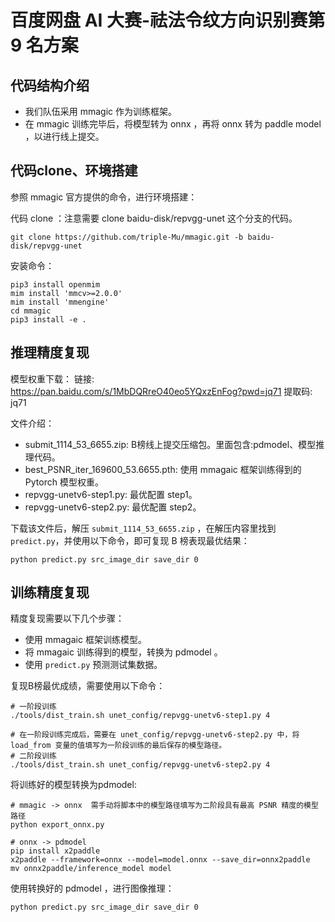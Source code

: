# 百度网盘 AI 大赛-祛法令纹方向识别赛第 9 名方案


## 代码结构介绍
* 我们队伍采用 mmagic 作为训练框架。
* 在 mmagic 训练完毕后，将模型转为 onnx ，再将 onnx 转为 paddle model ，以进行线上提交。


## 代码clone、环境搭建
参照 mmagic 官方提供的命令，进行环境搭建：

代码 clone ：注意需要 clone baidu-disk/repvgg-unet 这个分支的代码。
```
git clone https://github.com/triple-Mu/mmagic.git -b baidu-disk/repvgg-unet
```

安装命令：
```
pip3 install openmim
mim install 'mmcv>=2.0.0'
mim install 'mmengine'
cd mmagic
pip3 install -e .
```


## 推理精度复现
模型权重下载：
链接: https://pan.baidu.com/s/1MbDQRreO40eo5YQxzEnFog?pwd=jq71 提取码: jq71 

文件介绍：
* submit_1114_53_6655.zip: B榜线上提交压缩包。里面包含:pdmodel、模型推理代码。
* best_PSNR_iter_169600_53.6655.pth: 使用 mmagaic 框架训练得到的 Pytorch 模型权重。
* repvgg-unetv6-step1.py: 最优配置 step1。
* repvgg-unetv6-step2.py: 最优配置 step2。


下载该文件后，解压 `submit_1114_53_6655.zip` ，在解压内容里找到 `predict.py`，并使用以下命令，即可复现 B 榜表现最优结果：
```
python predict.py src_image_dir save_dir 0
```

## 训练精度复现

精度复现需要以下几个步骤：
* 使用 mmagaic 框架训练模型。
* 将 mmagaic 训练得到的模型，转换为 pdmodel 。
* 使用 `predict.py` 预测测试集数据。

复现B榜最优成绩，需要使用以下命令：
```shell
# 一阶段训练
./tools/dist_train.sh unet_config/repvgg-unetv6-step1.py 4

# 在一阶段训练完成后，需要在 unet_config/repvgg-unetv6-step2.py 中，将 load_from 变量的值填写为一阶段训练的最后保存的模型路径。
# 二阶段训练
./tools/dist_train.sh unet_config/repvgg-unetv6-step2.py 4
```


将训练好的模型转换为pdmodel:
```shell
# mmagic -> onnx  需手动将脚本中的模型路径填写为二阶段具有最高 PSNR 精度的模型路径
python export_onnx.py

# onnx -> pdmodel
pip install x2paddle
x2paddle --framework=onnx --model=model.onnx --save_dir=onnx2paddle
mv onnx2paddle/inference_model model
```


使用转换好的 pdmodel ，进行图像推理：
```shell
python predict.py src_image_dir save_dir 0
```

